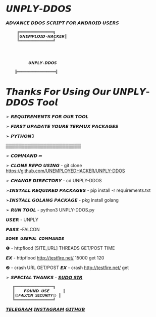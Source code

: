 # 𝙐𝙉𝙋𝙇𝙔-𝘿𝘿𝙊𝙎
𝘼𝘿𝙑𝘼𝙉𝘾𝙀 𝘿𝘿𝙊𝙎 𝙎𝘾𝙍𝙄𝙋𝙏 𝙁𝙊𝙍 𝘼𝙉𝘿𝙍𝙊𝙄𝘿 𝙐𝙎𝙀𝙍𝙎

         ╔═══════════════╗
         ║𝙐𝙉𝙀𝙈𝙋𝙇𝙊𝙄𝘿-𝙃𝘼𝘾𝙆𝙀𝙍║    
         ╚═══════════════╝


     
     
              𝙐𝙉𝙋𝙇𝙔-𝘿𝘿𝙊𝙎   
     
        ╠═════════════════╣

# 𝙏𝙝𝙖𝙣𝙠𝙨 𝙁𝙤𝙧 𝙐𝙨𝙞𝙣𝙜 𝙊𝙪𝙧 𝙐𝙉𝙋𝙇𝙔-𝘿𝘿𝙊𝙎  𝙏𝙤𝙤𝙡


➢ 𝙍𝙀𝙌𝙐𝙄𝙍𝙀𝙈𝙀𝙉𝙏𝙎 𝙁𝙊𝙍 𝙊𝙐𝙍 𝙏𝙊𝙊𝙇



➢ 𝙁𝙄𝙍𝙎𝙏 𝙐𝙋𝘼𝘿𝘼𝙏𝙀 𝙔𝙊𝙐𝙍𝙀 𝙏𝙀𝙍𝙈𝙐𝙓 𝙋𝘼𝘾𝙆𝘼𝙂𝙀𝙎


➢ 𝙋𝙔𝙏𝙃𝙊𝙉3


▒▒▒▒▒▒▒▒▒▒▒▒▒▒▒▒▒▒▒▒▒▒▒▒

➢ 𝘾𝙊𝙈𝙈𝘼𝙉𝘿 ➦

➢ 𝘾𝙇𝙊𝙉𝙀 𝙍𝙀𝙋𝙊 𝙐𝙎𝙄𝙉𝙂 - git clone https://github.com/UNEMPLOYEDHACKER/UNPLY-DDOS

➢ 𝘾𝙃𝘼𝙉𝙂𝙀 𝘿𝙄𝙍𝙀𝘾𝙏𝙊𝙍𝙔 - cd UNPLY-DDOS

➢𝙄𝙉𝙎𝙏𝘼𝙇𝙇 𝙍𝙀𝙌𝙐𝙄𝙍𝙀𝘿 𝙋𝘼𝘾𝙆𝘼𝙂𝙀𝙎 - pip install -r requirements.txt

➢𝙄𝙉𝙎𝙏𝘼𝙇𝙇 𝙂𝙊𝙇𝘼𝙉𝙂 𝙋𝘼𝘾𝙆𝘼𝙂𝙀 - pkg install golang

➢ 𝙍𝙐𝙉 𝙏𝙊𝙊𝙇 - python3 UNPLY-DDOS.py

𝙐𝙎𝙀𝙍 - UNPLY

𝙋𝘼𝙎𝙎 -FALCON

    𝙎𝙊𝙈𝙀 𝙐𝙎𝙀𝙁𝙐𝙇 𝘾𝙊𝙈𝙈𝘼𝙉𝘿𝙎 
    
   ❶ - httpflood [SITE_URL] THREADS GET/POST TIME
    
𝙀𝙓 - httpflood http://testfire.net/ 15000 get 120

 ❷ - crash URL GET/POST
𝙀𝙓 - crash http://testfire.net/ get

➢ 𝙎𝙋𝙀𝘾𝙄𝘼𝙇 𝙏𝙃𝘼𝙉𝙆𝙎 - [𝙎𝙐𝘿𝙊 𝙎𝙄𝙍](https://t.me/II_SUDO_II)

       ╔═════════════════╗
       ║    𝙁𝙊𝙐𝙉𝘿 𝙐𝙎𝙀      ║
       ║۞𝙁𝘼𝙇𝘾𝙊𝙉 𝙎𝙀𝘾𝙐𝙍𝙄𝙏𝙔۞ ║
       ╚═════════════════╝

[𝙏𝙀𝙇𝙀𝙂𝙍𝘼𝙈](https://t.me/II_HACKER_II) [𝙄𝙉𝙎𝙏𝘼𝙂𝙍𝘼𝙈](https://www.instagram.com/unemploid_hacker?igsh=MWRyeWd4Z2JjdnN3aQ==) [𝙂𝙄𝙏𝙃𝙐𝘽](https://github.com/UNEMPLOYEDHACKER)
